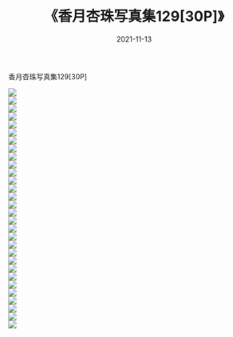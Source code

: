 ﻿---
layout: post
title:  《香月杏珠写真集129[30P]》
date:   2021-11-13
img: http://img.660000.xyz/Sharelink/性感/2021/香月杏珠写真集129[30P]/000.jpg
categories: [美女, 清纯, 唯美]
---

香月杏珠写真集129[30P]

  ![](http://img.660000.xyz/Sharelink/性感/2021/香月杏珠写真集129[30P]/001.jpg) <br> ![](http://img.660000.xyz/Sharelink/性感/2021/香月杏珠写真集129[30P]/002.jpg) <br> ![](http://img.660000.xyz/Sharelink/性感/2021/香月杏珠写真集129[30P]/003.jpg) <br> ![](http://img.660000.xyz/Sharelink/性感/2021/香月杏珠写真集129[30P]/004.jpg) <br> ![](http://img.660000.xyz/Sharelink/性感/2021/香月杏珠写真集129[30P]/005.jpg) <br> ![](http://img.660000.xyz/Sharelink/性感/2021/香月杏珠写真集129[30P]/006.jpg) <br> ![](http://img.660000.xyz/Sharelink/性感/2021/香月杏珠写真集129[30P]/007.jpg) <br> ![](http://img.660000.xyz/Sharelink/性感/2021/香月杏珠写真集129[30P]/008.jpg) <br> ![](http://img.660000.xyz/Sharelink/性感/2021/香月杏珠写真集129[30P]/009.jpg) <br> ![](http://img.660000.xyz/Sharelink/性感/2021/香月杏珠写真集129[30P]/010.jpg) <br> ![](http://img.660000.xyz/Sharelink/性感/2021/香月杏珠写真集129[30P]/011.jpg) <br> ![](http://img.660000.xyz/Sharelink/性感/2021/香月杏珠写真集129[30P]/012.jpg) <br> ![](http://img.660000.xyz/Sharelink/性感/2021/香月杏珠写真集129[30P]/013.jpg) <br> ![](http://img.660000.xyz/Sharelink/性感/2021/香月杏珠写真集129[30P]/014.jpg) <br> ![](http://img.660000.xyz/Sharelink/性感/2021/香月杏珠写真集129[30P]/015.jpg) <br> ![](http://img.660000.xyz/Sharelink/性感/2021/香月杏珠写真集129[30P]/016.jpg) <br> ![](http://img.660000.xyz/Sharelink/性感/2021/香月杏珠写真集129[30P]/017.jpg) <br> ![](http://img.660000.xyz/Sharelink/性感/2021/香月杏珠写真集129[30P]/018.jpg) <br> ![](http://img.660000.xyz/Sharelink/性感/2021/香月杏珠写真集129[30P]/019.jpg) <br> ![](http://img.660000.xyz/Sharelink/性感/2021/香月杏珠写真集129[30P]/020.jpg) <br> ![](http://img.660000.xyz/Sharelink/性感/2021/香月杏珠写真集129[30P]/021.jpg) <br> ![](http://img.660000.xyz/Sharelink/性感/2021/香月杏珠写真集129[30P]/022.jpg) <br> ![](http://img.660000.xyz/Sharelink/性感/2021/香月杏珠写真集129[30P]/023.jpg) <br> ![](http://img.660000.xyz/Sharelink/性感/2021/香月杏珠写真集129[30P]/024.jpg) <br> ![](http://img.660000.xyz/Sharelink/性感/2021/香月杏珠写真集129[30P]/025.jpg) <br> ![](http://img.660000.xyz/Sharelink/性感/2021/香月杏珠写真集129[30P]/026.jpg) <br> ![](http://img.660000.xyz/Sharelink/性感/2021/香月杏珠写真集129[30P]/027.jpg) <br> ![](http://img.660000.xyz/Sharelink/性感/2021/香月杏珠写真集129[30P]/028.jpg) <br> ![](http://img.660000.xyz/Sharelink/性感/2021/香月杏珠写真集129[30P]/029.jpg) <br> ![](http://img.660000.xyz/Sharelink/性感/2021/香月杏珠写真集129[30P]/030.jpg) <br>